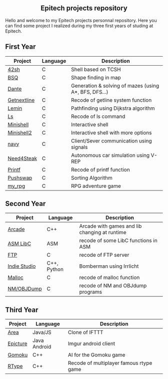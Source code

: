 
<h2 align="center">Epitech projects repository</h2>

Hello and welcome to my Epitech projects personnal repository. Here you can find some project I realized during my three first years of studing at Epitech.


## First Year

| Project | Language | Description |
|---------|----------|-------------|
| [42sh]         |      C      | Shell based on TCSH |
| [BSQ]          |       C     | Shape finding in map |
| [Dante]        |      C      | Generation & solving of mazes (using A*, BFS, DFS...) |
| [Getnextline]  |      C      | Recode of getline system function |
| [Lemin]        |     C       | Pathfinding using Dijkstra algorithm |
| [Ls]           |     C       | Recode of ls command |
| [Minishell]    |     C       | Interactive shell |
| [Minishell2]   |     C       | Interactive shell with more options |
| [navy]     |     C       | Client/Sever communication using signals |
| [Need4Steak]   |     C       | Autonomous car simulation using V-REP |
| [Printf]       |     C       | Recode of printf function |
| [Pushswap]     |     C       | Sorting Algorithm |
| [my_rpg] |       C     | RPG adventure game |


[42sh]: https://github.com/gauthiercler/epitech/tree/master/tek1/PSU/PSU_2015_42sh
[BSQ]: https://github.com/gauthiercler/epitech/tree/master/tek1/CPE/CPE_2015_BSQ
[Dante]: https://github.com/gauthiercler/epitech/tree/master/tek1/IA/dante
[Getnextline]: https://github.com/gauthiercler/epitech/tree/master/tek1/CPE/CPE_2015_getnextline
[Lemin]: https://github.com/gauthiercler/epitech/tree/master/tek1/CPE/CPE_2015_Lemin
[Ls]: https://github.com/gauthiercler/epitech/tree/master/tek1/PSU/PSU_2015_my_ls
[Minishell]: https://github.com/gauthiercler/epitech/tree/master/tek1/PSU/PSU_2015_minishell1
[Minishell2]: https://github.com/gauthiercler/epitech/tree/master/tek1/PSU/PSU_2015_minishell2
[navy]: https://github.com/gauthiercler/epitech/tree/master/tek1/PSU/PSU_2015_minitalk
[Need4Steak]:  https://github.com/gauthiercler/epitech/tree/master/tek1/CPE/CPE_2015_n4s
[Printf]: https://github.com/gauthiercler/epitech/tree/master/tek1/PSU/PSU_2015_my_printf
[Pushswap]: https://github.com/gauthiercler/epitech/tree/master/tek1/CPE/CPE_2015_Pushswap
[my_rpg]: https://github.com/gauthiercler/epitech/tree/master/tek1/Graphical/gfx_scroller


## Second Year

| Project | Language | Description |
|---------|----------|-------------|
| [Arcade]          |       C++     | Arcade with games and lib changing at runtime |
| [ASM LibC]         |      ASM      | recode of some LibC functions in ASM |
| [FTP]        |     C       | recode of FTP server |
| [Indie Studio]      |     C++, Python       | Bomberman using Irrlicht |
| [Malloc]     |    C        | recode of malloc function |
| [NM/OBJDump]    |     C       | recode of NM and OBJdump programs |

[ASM LibC]: https://github.com/gauthiercler/epitech/tree/master/tek2/ASM/asm_minilibc
[Arcade]: https://github.com/gauthiercler/epitech/tree/master/tek2/C%2B%2B/cpp_arcade
[Indie Studio]: https://github.com/gauthiercler/epitech/tree/master/tek2/C%2B%2B/cpp_indie_studio
[Malloc]: https://github.com/gauthiercler/epitech/tree/master/tek2/PSU/PSU_2016_malloc
[FTP]: https://github.com/gauthiercler/epitech/tree/master/tek2/PSU/PSU_2016_myftp
[NM/OBJDump]: https://github.com/gauthiercler/epitech/tree/master/tek2/PSU/PSU_2016_nmobjdump

## Third Year

| Project | Language | Description |
|---------|----------|-------------|
| [Area]       |       Java/JS     | Clone of IFTTT |
| [Epicture]        |     Java Android       | Imgur android client |
| [Gomoku]          |       C++     | AI for the Gomoku game |
| [RType]        |     C++       | Recode of multiplayer famous rtype game |

[Gomoku]: https://github.com/gauthiercler/epitech/tree/master/tek3/AI/gomoku
[Area]: https://github.com/gauthiercler/epitech/tree/master/tek3/Java/Java_area_2017
[RType]: https://github.com/gauthiercler/epitech/tree/master/tek3/C%2B%2B/cpp_rtype
[Epicture]: https://github.com/gauthiercler/epitech/tree/master/tek3/Java/Java_epicture_2017

